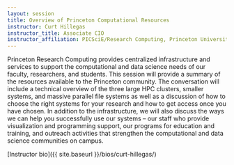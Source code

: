 ```yaml
---
layout: session
title: Overview of Princeton Computational Resources
instructor: Curt Hillegas
instructor_title: Associate CIO
instructor_affiliation: PICSciE/Research Computing, Princeton University
---
```


Princeton Research Computing provides centralized infrastructure and services to support the computational and data science needs of our faculty, researchers, and students.  This session will provide a summary of the resources available to the Princeton community.  The conversation will include a technical overview of the three large HPC clusters, smaller systems, and massive parallel file systems as well as a discussion of how to choose the right systems for your research and how to get access once you have chosen.  In addition to the infrastructure, we will also discuss the ways we can help you successfully use our systems – our staff who provide visualization and programming support, our programs for education and training, and outreach activities that strengthen the computational and data science communities on campus.

[Instructor bio]({{ site.baseurl }}/bios/curt-hillegas/)
